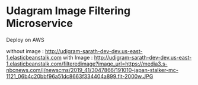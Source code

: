# Udagram Image Filtering Microservice

Deploy on AWS

without image : http://udigram-sarath-dev-dev.us-east-1.elasticbeanstalk.com
with Image : http://udigram-sarath-dev-dev.us-east-1.elasticbeanstalk.com/filteredimage?image_url=https://media3.s-nbcnews.com/j/newscms/2019_41/3047866/191010-japan-stalker-mc-1121_06b4c20bbf96a51dc8663f334404a899.fit-2000w.JPG
